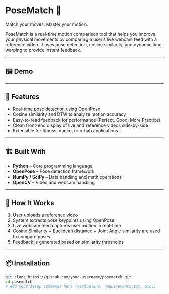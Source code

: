 # PoseMatch 🎯

Match your moves. Master your motion.

PoseMatch is a real-time motion comparison tool that helps you improve your physical movements by comparing a user’s live webcam feed with a reference video. It uses pose detection, cosine similarity, and dynamic time warping to provide instant feedback.

---

## 🖼️ Demo

<!-- Add a gif or screenshot of the app working in action here -->
<!-- Example: ![PoseMatch Demo](images/demo.gif) -->

---

## 🧠 Features

- Real-time pose detection using OpenPose
- Cosine similarity and DTW to analyze motion accuracy
- Easy-to-read feedback for performance (Perfect, Good, More Practice)
- Clean front-end display of live and reference videos side-by-side
- Extensible for fitness, dance, or rehab applications

---

## 🏗️ Built With

- **Python** – Core programming language
- **OpenPose** – Pose detection framework
- **NumPy / SciPy** – Data handling and math operations
- **OpenCV** – Video and webcam handling

---



## 🧭 How It Works

<!-- Brief explanation of the pipeline -->
1. User uploads a reference video
2. System extracts pose keypoints using OpenPose
3. Live webcam feed captures user motion in real-time
4. Cosine Similarity + Euclidean distance + Joint Angle similarity are used to compare poses
5. Feedback is generated based on similarity thresholds

---

## 📦 Installation

<!-- You can customize or expand this later -->
```bash
git clone https://github.com/your-username/posematch.git
cd posematch
# Add your setup commands here (virtualenv, requirements.txt, etc.)
